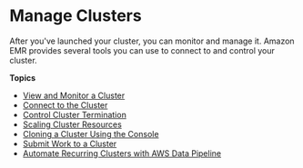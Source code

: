 # Manage Clusters<a name="emr-manage"></a>

 After you've launched your cluster, you can monitor and manage it\. Amazon EMR provides several tools you can use to connect to and control your cluster\. 

**Topics**
+ [View and Monitor a Cluster](emr-manage-view.md)
+ [Connect to the Cluster](emr-connect-master-node.md)
+ [Control Cluster Termination](emr-manage-termination.md)
+ [Scaling Cluster Resources](emr-scale-on-demand.md)
+ [Cloning a Cluster Using the Console](clone-console.md)
+ [Submit Work to a Cluster](AddingStepstoaJobFlow.md)
+ [Automate Recurring Clusters with AWS Data Pipeline](emr-manage-recurring.md)